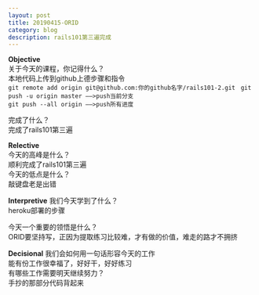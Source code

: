 ```yaml
---
layout: post
title: 20190415-ORID
category: blog
description: rails101第三遍完成  
---
```


**Objective**   
关于今天的课程，你记得什么？   
本地代码上传到github上德步骤和指令  
`git remote add origin git@github.com:你的github名字/rails101-2.git `
`git push -u origin master ——>push当前分支`    
`git push --all origin ——>push所有进度`


完成了什么？   
完成了rails101第三遍    

**Relective**   
今天的高峰是什么？  
顺利完成了rails101第三遍         
今天的低点是什么？   
敲键盘老是出错          

**Interpretive**
我们今天学到了什么？  
heroku部署的步骤  
        
今天一个重要的领悟是什么？  
ORID要坚持写，正因为提取练习比较难，才有做的价值，难走的路才不拥挤        

**Decisional** 
我们会如何用一句话形容今天的工作   
能有份工作很幸福了，好好干，好好练习      
有哪些工作需要明天继续努力？  
手抄的那部分代码背起来        


